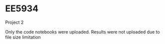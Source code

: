 # EE5934
Project 2

Only the code notebooks were uploaded.
Results were not uploaded due to file size limitation
